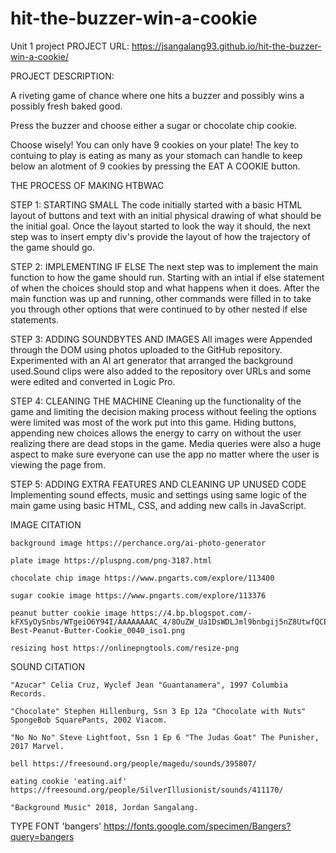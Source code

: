 # hit-the-buzzer-win-a-cookie
Unit 1 project
PROJECT URL:
https://jsangalang93.github.io/hit-the-buzzer-win-a-cookie/

PROJECT DESCRIPTION:

A riveting game of chance where one hits a buzzer and possibly wins a possibly fresh baked good. 

Press the buzzer and choose either a sugar or chocolate chip cookie. 

Choose wisely! You can only have 9 cookies on your plate! The key to contuing to play is eating as many as your stomach can handle to keep below an alotment of 9 cookies by pressing the EAT A COOKIE button.

THE PROCESS OF MAKING HTBWAC

STEP 1: STARTING SMALL
The code initially started with a basic HTML layout of buttons and text with an initial physical drawing of what should be the initial goal. Once the layout started to look the way it should, the next step was to insert empty div's provide the layout of how the trajectory of the game should go.

STEP 2: IMPLEMENTING IF ELSE
The next step was to implement the main function to how the game should run. Starting with an intial if else statement of when the choices should stop and what happens when it does. After the main function was up and running, other commands were filled in to take you through other options that were continued to by other nested if else statements.

STEP 3: ADDING SOUNDBYTES AND IMAGES
All images were Appended through the DOM using photos uploaded to the GitHub repository. Experimented with an AI art generator that arranged the background used.Sound clips were also added to the repository over URLs and some were edited and converted in Logic Pro.

STEP 4: CLEANING THE MACHINE
Cleaning up the functionality of the game and limiting the decision making process without feeling the options were limited was most of the work put into this game. Hiding buttons, appending new choices allows the energy to carry on without the user realizing there are dead stops in the game. Media queries were also a huge aspect to make sure everyone can use the app no matter where the user is viewing the page from.

STEP 5: ADDING EXTRA FEATURES AND CLEANING UP UNUSED CODE
Implementing sound effects, music and settings using same logic of the main game using basic HTML, CSS, and adding new calls in JavaScript.






IMAGE CITATION

    background image https://perchance.org/ai-photo-generator

    plate image https://pluspng.com/png-3187.html
    
    chocolate chip image https://www.pngarts.com/explore/113400
    
    sugar cookie image https://www.pngarts.com/explore/113376
    
    peanut butter cookie image https://4.bp.blogspot.com/-kFXSyOySnbs/WTgeiO6Y94I/AAAAAAAAC_4/8OuZW_Ua1DsWDLJml9bnbgij5nZ8UtwfQCEw/s1600/The-Best-Peanut-Butter-Cookie_0040_iso1.png

    resizing host https://onlinepngtools.com/resize-png

SOUND CITATION

    "Azucar" Celia Cruz, Wyclef Jean "Guantanamera", 1997 Columbia Records.

    "Chocolate" Stephen Hillenburg, Ssn 3 Ep 12a "Chocolate with Nuts" SpongeBob SquarePants, 2002 Viacom.

    "No No No" Steve Lightfoot, Ssn 1 Ep 6 "The Judas Goat" The Punisher, 2017 Marvel.

    bell https://freesound.org/people/magedu/sounds/395807/

    eating cookie 'eating.aif' https://freesound.org/people/SilverIllusionist/sounds/411170/

    "Background Music" 2018, Jordan Sangalang.
    


TYPE FONT
    'bangers' https://fonts.google.com/specimen/Bangers?query=bangers

